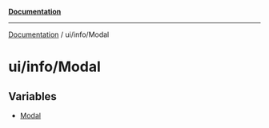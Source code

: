 [**Documentation**](../../../index.md)

***

[Documentation](../../../index.md) / ui/info/Modal

# ui/info/Modal

## Variables

- [Modal](variables/Modal.md)
